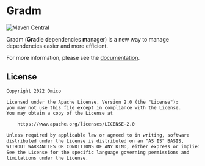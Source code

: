 # Gradm

![Maven Central](https://img.shields.io/maven-central/v/me.omico.gradm/gradm-runtime)

Gradm (**Gra**dle **d**ependencies **m**anager) is a new way to manage dependencies easier and more efficient.

For more information, please see the [documentation](https://gradm.omico.me/).

## License

```txt
Copyright 2022 Omico

Licensed under the Apache License, Version 2.0 (the "License");
you may not use this file except in compliance with the License.
You may obtain a copy of the License at

    https://www.apache.org/licenses/LICENSE-2.0

Unless required by applicable law or agreed to in writing, software
distributed under the License is distributed on an "AS IS" BASIS,
WITHOUT WARRANTIES OR CONDITIONS OF ANY KIND, either express or implied.
See the License for the specific language governing permissions and
limitations under the License.
```
